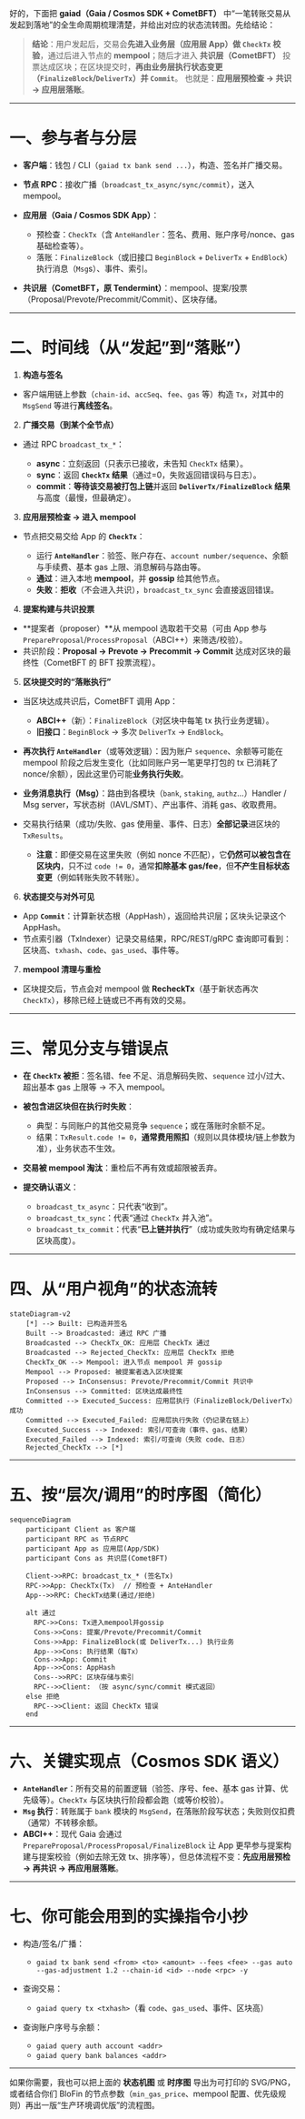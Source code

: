 好的，下面把 **gaiad（Gaia / Cosmos SDK + CometBFT）** 中“一笔转账交易从发起到落地”的全生命周期梳理清楚，并给出对应的状态流转图。先给结论：

> **结论**：用户发起后，交易会**先进入业务层（应用层 App）做 `CheckTx` 校验**，通过后进入节点的 **mempool**；随后才进入 **共识层（CometBFT）** 投票达成区块；在区块提交时，**再由业务层执行状态变更（`FinalizeBlock`/`DeliverTx`）并 `Commit`**。
> 也就是：**应用层预检查 → 共识 → 应用层落账**。

---

# 一、参与者与分层

* **客户端**：钱包 / CLI（`gaiad tx bank send ...`），构造、签名并广播交易。
* **节点 RPC**：接收广播（`broadcast_tx_async/sync/commit`），送入 mempool。
* **应用层（Gaia / Cosmos SDK App）**：

  * 预检查：`CheckTx`（含 `AnteHandler`：签名、费用、账户序号/nonce、gas 基础检查等）。
  * 落账：`FinalizeBlock`（或旧接口 `BeginBlock` + `DeliverTx` + `EndBlock`）执行消息（`Msg`s）、事件、索引。
* **共识层（CometBFT，原 Tendermint）**：mempool、提案/投票（Proposal/Prevote/Precommit/Commit）、区块存储。

---

# 二、时间线（从“发起”到“落账”）

1. **构造与签名**

* 客户端用链上参数（`chain-id`、`accSeq`、`fee`、`gas` 等）构造 `Tx`，对其中的 `MsgSend` 等进行**离线签名**。

2. **广播交易（到某个全节点）**

* 通过 RPC `broadcast_tx_*`：

  * **async**：立刻返回（只表示已接收，未告知 `CheckTx` 结果）。
  * **sync**：返回 **`CheckTx` 结果**（通过=0，失败返回错误码与日志）。
  * **commit**：**等待该交易被打包上链**并返回 **`DeliverTx/FinalizeBlock` 结果**与高度（最慢，但最确定）。

3. **应用层预检查 → 进入 mempool**

* 节点把交易交给 App 的 **`CheckTx`**：

  * 运行 **`AnteHandler`**：验签、账户存在、`account number/sequence`、余额与手续费、基本 gas 上限、消息解码与路由等。
  * **通过**：进入本地 **mempool**，并 **gossip** 给其他节点。
  * **失败**：**拒收**（不会进入共识），`broadcast_tx_sync` 会直接返回错误。

4. **提案构建与共识投票**

* **提案者（proposer）**从 mempool 选取若干交易（可由 App 参与 `PrepareProposal`/`ProcessProposal`（ABCI++）来筛选/校验）。
* 共识阶段：**Proposal → Prevote → Precommit → Commit** 达成对区块的最终性（CometBFT 的 BFT 投票流程）。

5. **区块提交时的“落账执行”**

* 当区块达成共识后，CometBFT 调用 App：

  * **ABCI++**（新）：`FinalizeBlock`（对区块中每笔 tx 执行业务逻辑）。
  * **旧接口**：`BeginBlock` → 多次 `DeliverTx` → `EndBlock`。
* **再次执行 `AnteHandler`**（或等效逻辑）：因为账户 `sequence`、余额等可能在 mempool 阶段之后发生变化（比如同账户另一笔更早打包的 tx 已消耗了 nonce/余额），因此这里仍可能**业务执行失败**。
* **业务消息执行（Msg）**：路由到各模块（`bank`, `staking`, `authz`…）Handler / Msg server，写状态树（IAVL/SMT）、产出事件、消耗 gas、收取费用。
* 交易执行结果（成功/失败、gas 使用量、事件、日志）**全部记录**进区块的 `TxResults`。

  * **注意**：即便交易在这里失败（例如 nonce 不匹配），它**仍然可以被包含在区块内**，只不过 `code != 0`，通常**扣除基本 gas/fee**，但**不产生目标状态变更**（例如转账失败不转账）。

6. **状态提交与对外可见**

* App **`Commit`**：计算新状态根（AppHash），返回给共识层；区块头记录这个 AppHash。
* 节点索引器（TxIndexer）记录交易结果，RPC/REST/gRPC 查询即可看到：区块高、`txhash`、`code`、`gas_used`、事件等。

7. **mempool 清理与重检**

* 区块提交后，节点会对 mempool 做 **RecheckTx**（基于新状态再次 `CheckTx`），移除已经上链或已不再有效的交易。

---

# 三、常见分支与错误点

* **在 `CheckTx` 被拒**：签名错、fee 不足、消息解码失败、`sequence` 过小/过大、超出基本 gas 上限等 → 不入 mempool。
* **被包含进区块但在执行时失败**：

  * 典型：与同账户的其他交易竞争 `sequence`；或在落账时余额不足。
  * 结果：`TxResult.code != 0`，**通常费用照扣**（规则以具体模块/链上参数为准），业务状态不生效。
* **交易被 mempool 淘汰**：重检后不再有效或超限被丢弃。
* **提交确认语义**：

  * `broadcast_tx_async`：只代表“收到”。
  * `broadcast_tx_sync`：代表“通过 `CheckTx` 并入池”。
  * `broadcast_tx_commit`：代表“**已上链并执行**”（成功或失败均有确定结果与区块高度）。

---

# 四、从“用户视角”的状态流转

```mermaid
stateDiagram-v2
    [*] --> Built: 已构造并签名
    Built --> Broadcasted: 通过 RPC 广播
    Broadcasted --> CheckTx_OK: 应用层 CheckTx 通过
    Broadcasted --> Rejected_CheckTx: 应用层 CheckTx 拒绝
    CheckTx_OK --> Mempool: 进入节点 mempool 并 gossip
    Mempool --> Proposed: 被提案者选入区块提案
    Proposed --> InConsensus: Prevote/Precommit/Commit 共识中
    InConsensus --> Committed: 区块达成最终性
    Committed --> Executed_Success: 应用层执行（FinalizeBlock/DeliverTx）成功
    Committed --> Executed_Failed: 应用层执行失败（仍记录在链上）
    Executed_Success --> Indexed: 索引/可查询（事件、gas、结果）
    Executed_Failed --> Indexed: 索引/可查询（失败 code、日志）
    Rejected_CheckTx --> [*]
```

---

# 五、按“层次/调用”的时序图（简化）

```mermaid
sequenceDiagram
    participant Client as 客户端
    participant RPC as 节点RPC
    participant App as 应用层(App/SDK)
    participant Cons as 共识层(CometBFT)

    Client->>RPC: broadcast_tx_* (签名Tx)
    RPC->>App: CheckTx(Tx)  // 预检查 + AnteHandler
    App-->>RPC: CheckTx结果(通过/拒绝)

    alt 通过
      RPC->>Cons: Tx进入mempool并gossip
      Cons->>Cons: 提案/Prevote/Precommit/Commit
      Cons->>App: FinalizeBlock(或 DeliverTx...) 执行业务
      App-->>Cons: 执行结果（每Tx）
      Cons->>App: Commit
      App-->>Cons: AppHash
      Cons-->>RPC: 区块存储与索引
      RPC-->>Client: （按 async/sync/commit 模式返回）
    else 拒绝
      RPC-->>Client: 返回 CheckTx 错误
    end
```

---

# 六、关键实现点（Cosmos SDK 语义）

* **`AnteHandler`**：所有交易的前置逻辑（验签、序号、fee、基本 gas 计算、优先级等）。`CheckTx` 与区块执行阶段都会跑（或等价校验）。
* **`Msg` 执行**：转账属于 `bank` 模块的 `MsgSend`，在落账阶段写状态；失败则仅扣费（通常）不转移余额。
* **ABCI++**：现代 Gaia 会通过 `PrepareProposal/ProcessProposal/FinalizeBlock` 让 App 更早参与提案构建与提案校验（例如去除无效 tx、排序等），但总体流程不变：**先应用层预检 → 再共识 → 再应用层落账**。

---

# 七、你可能会用到的实操指令小抄

* 构造/签名/广播：

  * `gaiad tx bank send <from> <to> <amount> --fees <fee> --gas auto --gas-adjustment 1.2 --chain-id <id> --node <rpc> -y`
* 查询交易：

  * `gaiad query tx <txhash>`（看 `code`、`gas_used`、事件、区块高）
* 查询账户序号与余额：

  * `gaiad query auth account <addr>`
  * `gaiad query bank balances <addr>`

---

如果你需要，我也可以把上面的 **状态机图** 或 **时序图** 导出为可打印的 SVG/PNG，或者结合你们 BloFin 的节点参数（`min_gas_price`、mempool 配置、优先级规则）再出一版“生产环境调优版”的流程图。

